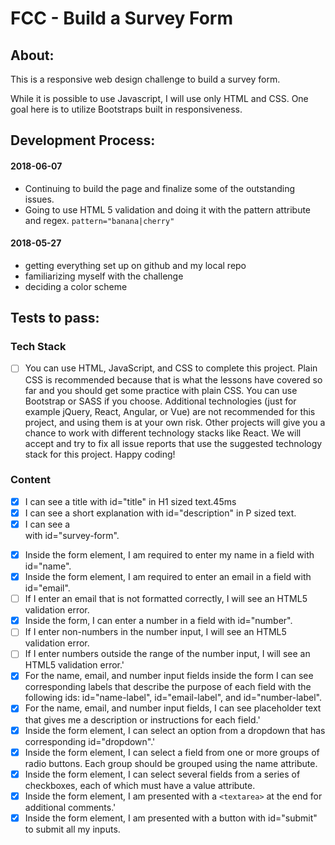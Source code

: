 # FCC - Build a Survey Form

## About:

This is a responsive web design challenge to build a survey form.

While it is possible to use Javascript, I will use only HTML and CSS. One goal here is to utilize Bootstraps built in responsiveness.

## Development Process:

#### 2018-06-07
- Continuing to build the page and finalize some of the outstanding issues.
- Going to use HTML 5 validation and doing it with the pattern attribute and regex. `pattern="banana|cherry"`

#### 2018-05-27
 - getting everything set up on github and my local repo
 - familiarizing myself with the challenge
 - deciding a color scheme



## Tests to pass:

### Tech Stack
- [ ] You can use HTML, JavaScript, and CSS to complete this project. Plain CSS is recommended because that is what the lessons have covered so far and you should get some practice with plain CSS. You can use Bootstrap or SASS if you choose. Additional technologies (just for example jQuery, React, Angular, or Vue) are not recommended for this project, and using them is at your own risk. Other projects will give you a chance to work with different technology stacks like React. We will accept and try to fix all issue reports that use the suggested technology stack for this project. Happy coding!

### Content
- [x] I can see a title with id="title" in H1 sized text.45ms
- [x] I can see a short explanation with id="description" in P sized text.
- [x] I can see a <form> with id="survey-form".
- [x] Inside the form element, I am required to enter my name in a field with id="name".
- [x] Inside the form element, I am required to enter an email in a field with id="email".
- [ ] If I enter an email that is not formatted correctly, I will see an HTML5 validation error.
- [x] Inside the form, I can enter a number in a field with id="number".
- [ ] If I enter non-numbers in the number input, I will see an HTML5 validation error.
- [ ] If I enter numbers outside the range of the number input, I will see an HTML5 validation error.'
- [x] For the name, email, and number input fields inside the form I can see corresponding labels that describe the purpose of each field with the following ids: id="name-label", id="email-label", and id="number-label".
- [x] For the name, email, and number input fields, I can see placeholder text that gives me a description or instructions for each field.'
- [x] Inside the form element, I can select an option from a dropdown that has corresponding id="dropdown".'
- [x] Inside the form element, I can select a field from one or more groups of radio buttons. Each group should be grouped using the name attribute.
- [x] Inside the form element, I can select several fields from a series of checkboxes, each of which must have a value attribute. 
- [x] Inside the form element, I am presented with a `<textarea>` at the end for additional comments.'
- [x] Inside the form element, I am presented with a button with id="submit" to submit all my inputs.
